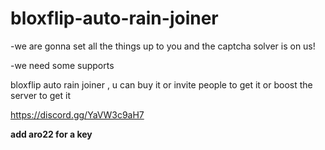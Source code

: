 # bloxflip-auto-rain-joiner

-we are gonna set all the things up to you and the captcha solver is on us!


-we need some supports

bloxflip auto rain joiner , u can buy it or invite people to get it or boost the server to get it

https://discord.gg/YaVW3c9aH7


**add aro22 for a key**
